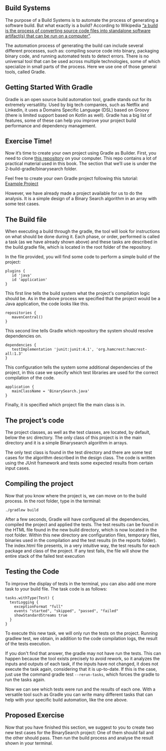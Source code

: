 ## Build Systems
The purpose of a Build Systems is to automate the process of generating a software build. But what exactly is a build? According to Wikipedia [“a build is the process of converting source code files into standalone software artifact(s) that can be run on a computer"](https://en.wikipedia.org/wiki/Software_build#:~:text=In%20software%20development%2C%20a%20build,the%20result%20of%20doing%20so.).

The automation process of generating the build can include several different processes, such as: compiling source code into binary, packaging binary code, and running automated tests to detect errors. There is no universal tool that can be used across multiple technologies, some of which specialize in small parts of the process. Here we use one of those general tools, called Gradle.

## Getting Started With Gradle

Gradle is an open source build automation tool, gradle stands out for its extremely versatility. Used by big tech companies, such as Netflix and Linkedin, it uses a Domains Specific Language (DSL) based on Groovy (there is limited support based on Kotlin as well). Gradle has a big list of features, some of these can help you improve your project build performance and dependency management.

## Exercise Time!
Now it’s time to create your own project using Gradle as Builder. First, you need to clone [this repository](https://github.com/damorim/testing-cin) on your computer. This repo contains a lot of practical material used in this book. The section that we’ll use is under the 2-build-gradle/binarysearch folder. 

Feel free to create your own Gradle project following this tutorial:  
[Example Project](./gradlesetup.md)

However, we have already made a project available for us to do the analysis. It is a simple design of a Binary Search algorithm in an array with some test cases.

## The Build file
When executing a build through the gradle, the tool will look for instructions on what should be done during it. Each phase, or order, performed is called a task (as we have already shown above) and these tasks are described in the build.gradle file, which is located in the root folder of the repository.

In the file provided, you will find some code to perform a simple build of the project:

```
plugins {
   id 'java'
   id 'application'
}
```

This first line tells the build system what the project's compilation logic should be. As in the above process we specified that the project would be a Java application, the code looks like this.

```
repositories {
   mavenCentral()
}
```

This second line tells Gradle which repository the system should resolve dependencies on.

```
dependencies {
   testImplementation 'junit:junit:4.1', 'org.hamcrest:hamcrest-all:1.3'
}
```
This configuration tells the system some additional dependencies of the project, in this case we specify which test libraries are used for the correct compilation of the code.

```
application {
   mainClassName = 'BinarySearch.java'
}
```

Finally, it is specified which project file the main class is in.

## The project’s code
The project classes, as well as the test classes, are located, by default, below the src directory. The only class of this project is in the main directory and it is a simple Binarysearch algorithm in arrays.

The only test class is found in the test directory and there are some test cases for the algorithm described in the design class. The code is written using the JUnit framework and tests some expected results from certain input cases.

## Compiling the project
Now that you know where the project is, we can move on to the build process. In the root folder, type in the terminal:
```
./gradlew build
```
After a few seconds, Gradle will have configured all the dependencies, compiled the project and applied the tests. The test results can be found in the HTML file found in the new build directory, which is now located in the root folder. Within this new directory are configuration files, temporary files, binaries used in the compilation and the test results (in the reports folder). The index.html file presents, in a very intuitive way, the test results for each package and class of the project. If any test fails, the file will show the entire stack of the failed test execution

## Testing the Code
To improve the display of tests in the terminal, you can also add one more task to your build file. The task code is as follows:

```
tasks.withType(Test) { 
  testLogging {
    exceptionFormat "full"
    events "started", "skipped", "passed", "failed"
    showStandardStreams true
  }
}
```

To execute this new task, we will only run the tests on the project. Running gradlew test, we obtain, in addition to the code compilation logs, the result of the tests execution.

If you don't find that answer, the gradle may not have run the tests. This can happen because the tool exists precisely to avoid rework, so it analyzes the inputs and outputs of each task, if the inputs have not changed, it does not execute the task again, considering that it is up-to-date. If this is the case, just use the command gradle test `--rerun-tasks`, which forces the gradle to run the tasks again.

Now we can see which tests were run and the results of each one. With a versatile tool such as Gradle you can write many different tasks that can help with your specific build automation, like the one above.

## Proposed Exercise
Now that you have finished this section, we suggest to you to create two new test cases for the BinarySearch project: One of them should fail and the other should pass. Then run the build process and analyse the result shown in your terminal.
